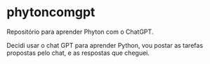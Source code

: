 # phytoncomgpt
Repositório para aprender Phyton com o ChatGPT.

Decidi usar o chat GPT para aprender Python, vou postar as tarefas propostas pelo chat, e as respostas que cheguei.
